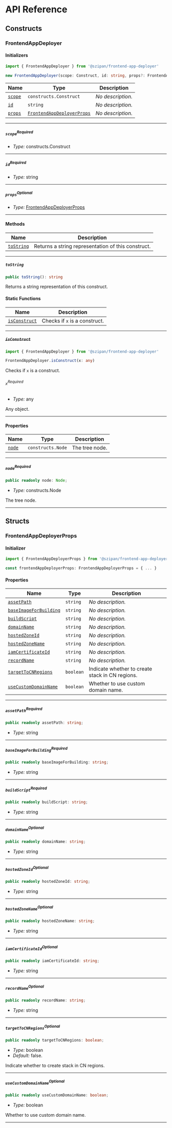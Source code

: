 # API Reference <a name="API Reference" id="api-reference"></a>

## Constructs <a name="Constructs" id="Constructs"></a>

### FrontendAppDeployer <a name="FrontendAppDeployer" id="@szipan/frontend-app-deployer.FrontendAppDeployer"></a>

#### Initializers <a name="Initializers" id="@szipan/frontend-app-deployer.FrontendAppDeployer.Initializer"></a>

```typescript
import { FrontendAppDeployer } from '@szipan/frontend-app-deployer'

new FrontendAppDeployer(scope: Construct, id: string, props?: FrontendAppDeployerProps)
```

| **Name** | **Type** | **Description** |
| --- | --- | --- |
| <code><a href="#@szipan/frontend-app-deployer.FrontendAppDeployer.Initializer.parameter.scope">scope</a></code> | <code>constructs.Construct</code> | *No description.* |
| <code><a href="#@szipan/frontend-app-deployer.FrontendAppDeployer.Initializer.parameter.id">id</a></code> | <code>string</code> | *No description.* |
| <code><a href="#@szipan/frontend-app-deployer.FrontendAppDeployer.Initializer.parameter.props">props</a></code> | <code><a href="#@szipan/frontend-app-deployer.FrontendAppDeployerProps">FrontendAppDeployerProps</a></code> | *No description.* |

---

##### `scope`<sup>Required</sup> <a name="scope" id="@szipan/frontend-app-deployer.FrontendAppDeployer.Initializer.parameter.scope"></a>

- *Type:* constructs.Construct

---

##### `id`<sup>Required</sup> <a name="id" id="@szipan/frontend-app-deployer.FrontendAppDeployer.Initializer.parameter.id"></a>

- *Type:* string

---

##### `props`<sup>Optional</sup> <a name="props" id="@szipan/frontend-app-deployer.FrontendAppDeployer.Initializer.parameter.props"></a>

- *Type:* <a href="#@szipan/frontend-app-deployer.FrontendAppDeployerProps">FrontendAppDeployerProps</a>

---

#### Methods <a name="Methods" id="Methods"></a>

| **Name** | **Description** |
| --- | --- |
| <code><a href="#@szipan/frontend-app-deployer.FrontendAppDeployer.toString">toString</a></code> | Returns a string representation of this construct. |

---

##### `toString` <a name="toString" id="@szipan/frontend-app-deployer.FrontendAppDeployer.toString"></a>

```typescript
public toString(): string
```

Returns a string representation of this construct.

#### Static Functions <a name="Static Functions" id="Static Functions"></a>

| **Name** | **Description** |
| --- | --- |
| <code><a href="#@szipan/frontend-app-deployer.FrontendAppDeployer.isConstruct">isConstruct</a></code> | Checks if `x` is a construct. |

---

##### ~~`isConstruct`~~ <a name="isConstruct" id="@szipan/frontend-app-deployer.FrontendAppDeployer.isConstruct"></a>

```typescript
import { FrontendAppDeployer } from '@szipan/frontend-app-deployer'

FrontendAppDeployer.isConstruct(x: any)
```

Checks if `x` is a construct.

###### `x`<sup>Required</sup> <a name="x" id="@szipan/frontend-app-deployer.FrontendAppDeployer.isConstruct.parameter.x"></a>

- *Type:* any

Any object.

---

#### Properties <a name="Properties" id="Properties"></a>

| **Name** | **Type** | **Description** |
| --- | --- | --- |
| <code><a href="#@szipan/frontend-app-deployer.FrontendAppDeployer.property.node">node</a></code> | <code>constructs.Node</code> | The tree node. |

---

##### `node`<sup>Required</sup> <a name="node" id="@szipan/frontend-app-deployer.FrontendAppDeployer.property.node"></a>

```typescript
public readonly node: Node;
```

- *Type:* constructs.Node

The tree node.

---


## Structs <a name="Structs" id="Structs"></a>

### FrontendAppDeployerProps <a name="FrontendAppDeployerProps" id="@szipan/frontend-app-deployer.FrontendAppDeployerProps"></a>

#### Initializer <a name="Initializer" id="@szipan/frontend-app-deployer.FrontendAppDeployerProps.Initializer"></a>

```typescript
import { FrontendAppDeployerProps } from '@szipan/frontend-app-deployer'

const frontendAppDeployerProps: FrontendAppDeployerProps = { ... }
```

#### Properties <a name="Properties" id="Properties"></a>

| **Name** | **Type** | **Description** |
| --- | --- | --- |
| <code><a href="#@szipan/frontend-app-deployer.FrontendAppDeployerProps.property.assetPath">assetPath</a></code> | <code>string</code> | *No description.* |
| <code><a href="#@szipan/frontend-app-deployer.FrontendAppDeployerProps.property.baseImageForBuilding">baseImageForBuilding</a></code> | <code>string</code> | *No description.* |
| <code><a href="#@szipan/frontend-app-deployer.FrontendAppDeployerProps.property.buildScript">buildScript</a></code> | <code>string</code> | *No description.* |
| <code><a href="#@szipan/frontend-app-deployer.FrontendAppDeployerProps.property.domainName">domainName</a></code> | <code>string</code> | *No description.* |
| <code><a href="#@szipan/frontend-app-deployer.FrontendAppDeployerProps.property.hostedZoneId">hostedZoneId</a></code> | <code>string</code> | *No description.* |
| <code><a href="#@szipan/frontend-app-deployer.FrontendAppDeployerProps.property.hostedZoneName">hostedZoneName</a></code> | <code>string</code> | *No description.* |
| <code><a href="#@szipan/frontend-app-deployer.FrontendAppDeployerProps.property.iamCertificateId">iamCertificateId</a></code> | <code>string</code> | *No description.* |
| <code><a href="#@szipan/frontend-app-deployer.FrontendAppDeployerProps.property.recordName">recordName</a></code> | <code>string</code> | *No description.* |
| <code><a href="#@szipan/frontend-app-deployer.FrontendAppDeployerProps.property.targetToCNRegions">targetToCNRegions</a></code> | <code>boolean</code> | Indicate whether to create stack in CN regions. |
| <code><a href="#@szipan/frontend-app-deployer.FrontendAppDeployerProps.property.useCustomDomainName">useCustomDomainName</a></code> | <code>boolean</code> | Whether to use custom domain name. |

---

##### `assetPath`<sup>Required</sup> <a name="assetPath" id="@szipan/frontend-app-deployer.FrontendAppDeployerProps.property.assetPath"></a>

```typescript
public readonly assetPath: string;
```

- *Type:* string

---

##### `baseImageForBuilding`<sup>Required</sup> <a name="baseImageForBuilding" id="@szipan/frontend-app-deployer.FrontendAppDeployerProps.property.baseImageForBuilding"></a>

```typescript
public readonly baseImageForBuilding: string;
```

- *Type:* string

---

##### `buildScript`<sup>Required</sup> <a name="buildScript" id="@szipan/frontend-app-deployer.FrontendAppDeployerProps.property.buildScript"></a>

```typescript
public readonly buildScript: string;
```

- *Type:* string

---

##### `domainName`<sup>Optional</sup> <a name="domainName" id="@szipan/frontend-app-deployer.FrontendAppDeployerProps.property.domainName"></a>

```typescript
public readonly domainName: string;
```

- *Type:* string

---

##### `hostedZoneId`<sup>Optional</sup> <a name="hostedZoneId" id="@szipan/frontend-app-deployer.FrontendAppDeployerProps.property.hostedZoneId"></a>

```typescript
public readonly hostedZoneId: string;
```

- *Type:* string

---

##### `hostedZoneName`<sup>Optional</sup> <a name="hostedZoneName" id="@szipan/frontend-app-deployer.FrontendAppDeployerProps.property.hostedZoneName"></a>

```typescript
public readonly hostedZoneName: string;
```

- *Type:* string

---

##### `iamCertificateId`<sup>Optional</sup> <a name="iamCertificateId" id="@szipan/frontend-app-deployer.FrontendAppDeployerProps.property.iamCertificateId"></a>

```typescript
public readonly iamCertificateId: string;
```

- *Type:* string

---

##### `recordName`<sup>Optional</sup> <a name="recordName" id="@szipan/frontend-app-deployer.FrontendAppDeployerProps.property.recordName"></a>

```typescript
public readonly recordName: string;
```

- *Type:* string

---

##### `targetToCNRegions`<sup>Optional</sup> <a name="targetToCNRegions" id="@szipan/frontend-app-deployer.FrontendAppDeployerProps.property.targetToCNRegions"></a>

```typescript
public readonly targetToCNRegions: boolean;
```

- *Type:* boolean
- *Default:* false.

Indicate whether to create stack in CN regions.

---

##### `useCustomDomainName`<sup>Optional</sup> <a name="useCustomDomainName" id="@szipan/frontend-app-deployer.FrontendAppDeployerProps.property.useCustomDomainName"></a>

```typescript
public readonly useCustomDomainName: boolean;
```

- *Type:* boolean

Whether to use custom domain name.

---




